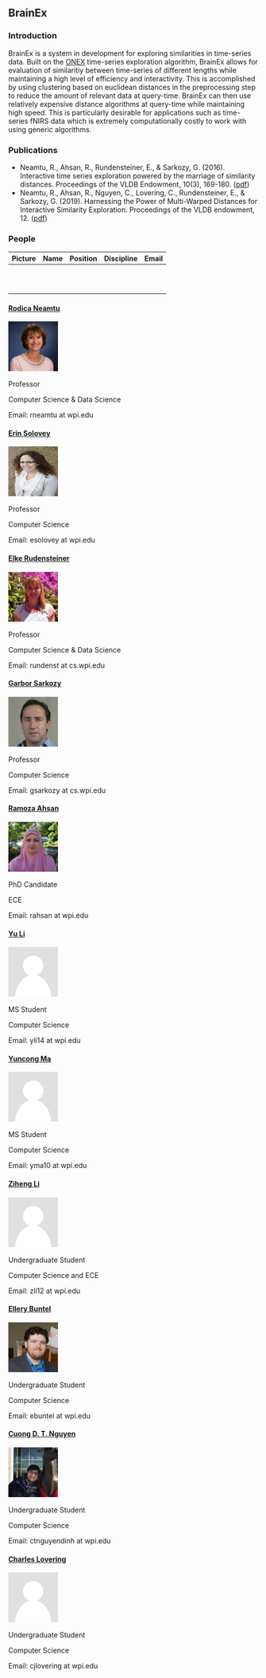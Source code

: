 ## BrainEx

### Introduction

BrainEx is a system in development for exploring similarities in time-series data. Built on the [ONEX](https://c2research.github.io/onex-website/) time-series exploration algorithm, BrainEx allows for evaluation of similaritiy between time-series of different lengths while maintaining a high level of efficiency and interactivity. This is accomplished by using clustering based on euclidean distances in the preprocessing step to reduce the amount of relevant data at query-time. BrainEx can then use relatively expensive distance algorithms at query-time while maintaining high speed. This is particularly desirable for applications such as time-series fNIRS data which is extremely computationally costly to work with using generic algorithms.    

### Publications 

* Neamtu, R., Ahsan, R., Rundensteiner, E., & Sarkozy, G. (2016). Interactive time series exploration powered by the marriage of similarity distances. Proceedings of the VLDB Endowment, 10(3), 169-180. ([pdf](InteractiveTimeSeriesExploration.pdf))
* Neamtu, R., Ahsan, R., Nguyen, C., Lovering, C., Rundensteiner, E., & Sarkozy, G. (2019). Harnessing the Power of Multi-Warped Distances for Interactive Similarity Exploration. Proceedings of the VLDB endowment, 12. ([pdf](genex1.pdf))

### People

Picture | Name | Position | Discipline | Email
---|---|---|---|---
 | | | | 
 | | | | 
 | | | | 
 | | | | 
 | | | | 
 | | | | 
 | | | | 
 | | | | 
 | | | | 
 | | | | 
 | | | | 

#### [Rodica Neamtu](http://web.cs.wpi.edu/~rneamtu/)

<img src="https://github.com/ebuntel/BrainExInfo/blob/master/assets/rneamtu.jpg?raw=true" class="inline" width="100" height="100"/>

Professor

Computer Science & Data Science

Email: rneamtu at wpi.edu

#### [Erin Solovey](http://users.wpi.edu/~esolovey/)

<img src="https://github.com/ebuntel/BrainExInfo/blob/master/assets/ErinSolovey.jpg?raw=true" class="inline" width="100" height="100"/>

Professor

Computer Science

Email: esolovey at wpi.edu

####  [Elke Rudensteiner](http://davis.wpi.edu/dsrg/MEMBERS/rundenst/)

<img src="https://github.com/ebuntel/BrainExInfo/blob/master/assets/elke.jpg?raw=true" class="inline" width="100" height="100"/>

Professor

Computer Science & Data Science

Email: rundenst at cs.wpi.edu

#### [Garbor Sarkozy](http://web.cs.wpi.edu/~gsarkozy/)

<img src="https://github.com/ebuntel/BrainExInfo/blob/master/assets/gsarkozy.jpg?raw=true" class="inline" width="100" height="100"/>

Professor

Computer Science

Email: gsarkozy at cs.wpi.edu

#### [Ramoza Ahsan](http://web.cs.wpi.edu/~rahsan/)

<img src="https://github.com/ebuntel/BrainExInfo/blob/master/assets/ramoza.jpg?raw=true" class="inline" width="100" height="100"/>

PhD Candidate

ECE

Email: rahsan at wpi.edu

#### [Yu Li](https://www.linkedin.com/in/yli14/)

<img src="https://github.com/ebuntel/BrainExInfo/blob/master/assets/person.jpg?raw=true" class="inline" width="100" height="100"/>

MS Student

Computer Science

Email: yli14 at wpi.edu

#### [Yuncong Ma](https://www.linkedin.com/in/yuncong-ma-a26b89104/)

<img src="https://github.com/ebuntel/BrainExInfo/blob/master/assets/person.jpg?raw=true" class="inline" width="100" height="100"/>

MS Student

Computer Science

Email: yma10 at wpi.edu

#### [Ziheng Li](https://www.linkedin.com/in/ziheng-leo-li/)

<img src="https://github.com/ebuntel/BrainExInfo/blob/master/assets/person.jpg?raw=true" class="inline" width="100" height="100"/>

Undergraduate Student

Computer Science and ECE

Email: zli12 at wpi.edu

#### [Ellery Buntel](www.linkedin.com/in/ellery-buntel)

<img src="https://github.com/ebuntel/BrainExInfo/blob/master/assets/EJB.PNG?raw=true" class="inline" width="100" height="100"/>

Undergraduate Student

Computer Science

Email: ebuntel at wpi.edu

#### [Cuong D. T. Nguyen](https://www.linkedin.com/in/cuongdtn/)

<img src="https://github.com/ebuntel/BrainExInfo/blob/master/assets/cuongn.jpg?raw=true" class="inline" width="100" height="100"/>

Undergraduate Student

Computer Science

Email: ctnguyendinh at wpi.edu

#### [Charles Lovering](https://www.linkedin.com/in/cjlovering/)

<img src="https://github.com/ebuntel/BrainExInfo/blob/master/assets/person.jpg?raw=true" class="inline" width="100" height="100"/>

Undergraduate Student

Computer Science

Email: cjlovering at wpi.edu
